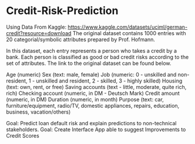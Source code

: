 # Credit-Risk-Prediction

Using Data From Kaggle: https://www.kaggle.com/datasets/uciml/german-credit?resource=download
The original dataset contains 1000 entries with 20 categorial/symbolic attributes prepared by Prof. Hofmann.

In this dataset, each entry represents a person who takes a credit by a bank. Each person is classified as good or bad credit risks according to the set of attributes. The link to the original dataset can be found below.

Age (numeric)
Sex (text: male, female)
Job (numeric: 0 - unskilled and non-resident, 1 - unskilled and resident, 2 - skilled, 3 - highly skilled)
Housing (text: own, rent, or free)
Saving accounts (text - little, moderate, quite rich, rich)
Checking account (numeric, in DM - Deutsch Mark)
Credit amount (numeric, in DM)
Duration (numeric, in month)
Purpose (text: car, furniture/equipment, radio/TV, domestic appliances, repairs, education, business, vacation/others)

Goal: Predict loan default risk and explain predictions to non-technical stakeholders.
Goal: Create Interface App able to suggest Improvements to Credit Scores 
